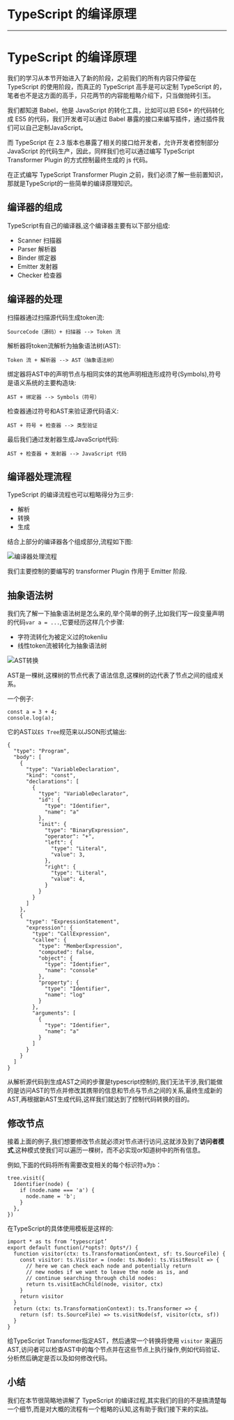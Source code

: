 
# TypeScript 的编译原理
---

# TypeScript 的编译原理

我们的学习从本节开始进入了新的阶段，之前我们的所有内容只停留在 TypeScript 的使用阶段，而真正的 TypeScript 高手是可以定制 TypeScript 的，笔者也不是这方面的高手，只花两节的内容能粗略介绍下，只当做抛砖引玉。

我们都知道 Babel，他是 JavaScript 的转化工具，比如可以把 ES6+ 的代码转化成 ES5 的代码，我们开发者可以通过 Babel 暴露的接口来编写插件，通过插件我们可以自己定制JavaScript。

而 TypeScript 在 2.3 版本也暴露了相关的接口给开发者，允许开发者控制部分 JavaScript 的代码生产，因此，同样我们也可以通过编写 TypeScript Transformer Plugin 的方式控制最终生成的 js 代码。

在正式编写 TypeScript Transformer Plugin 之前，我们必须了解一些前置知识，那就是TypeScript的一些简单的编译原理知识。

## 编译器的组成

TypeScript有自己的编译器,这个编译器主要有以下部分组成:

- Scanner 扫描器
- Parser 解析器
- Binder 绑定器
- Emitter 发射器
- Checker 检查器

## 编译器的处理

扫描器通过扫描源代码生成token流:

```
SourceCode（源码）+ 扫描器 --> Token 流
```

解析器将token流解析为抽象语法树\(AST\):

```
Token 流 + 解析器 --> AST（抽象语法树）
```

绑定器将AST中的声明节点与相同实体的其他声明相连形成符号\(Symbols\),符号是语义系统的主要构造块:

```
AST + 绑定器 --> Symbols（符号）
```

检查器通过符号和AST来验证源代码语义:

```
AST + 符号 + 检查器 --> 类型验证
```

最后我们通过发射器生成JavaScript代码:

```
AST + 检查器 + 发射器 --> JavaScript 代码
```

## 编译器处理流程

TypeScript 的编译流程也可以粗略得分为三步:

- 解析
- 转换
- 生成

结合上部分的编译器各个组成部分,流程如下图:

![编译器处理流程](https://p1-jj.byteimg.com/tos-cn-i-t2oaga2asx/gold-user-assets/2019/10/11/16dbb1514537bc3b~tplv-t2oaga2asx-image.image)

我们主要控制的要编写的 transformer Plugin 作用于 Emitter 阶段.

## 抽象语法树

我们先了解一下抽象语法树是怎么来的,举个简单的例子,比如我们写一段变量声明的代码`var a = ...`,它要经历这样几个步骤:

- 字符流转化为被定义过的tokenliu
- 线性token流被转化为抽象语法树

![AST转换](https://p1-jj.byteimg.com/tos-cn-i-t2oaga2asx/gold-user-assets/2019/10/11/16dbb15145b54b09~tplv-t2oaga2asx-image.image)

AST是一棵树,这棵树的节点代表了语法信息,这棵树的边代表了节点之间的组成关系。

一个例子:

```
const a = 3 + 4;
console.log(a);
```

它的AST以`ES Tree`规范来以JSON形式输出:

```
{
  "type": "Program",
  "body": [
    {
      "type": "VariableDeclaration",
      "kind": "const",
      "declarations": [
        {
          "type": "VariableDeclarator",
          "id": {
            "type": "Identifier",
            "name": "a"
          },
          "init": {
            "type": "BinaryExpression",
            "operator": "+",
            "left": {
              "type": "Literal",
              "value": 3,
            },
            "right": {
              "type": "Literal",
              "value": 4,
            }
          }
        }
      ]
    },
    {
      "type": "ExpressionStatement",
      "expression": {
        "type": "CallExpression",
        "callee": {
          "type": "MemberExpression",
          "computed": false,
          "object": {
            "type": "Identifier",
            "name": "console"
          },
          "property": {
            "type": "Identifier",
            "name": "log"
          }
        },
        "arguments": [
          {
            "type": "Identifier",
            "name": "a"
          }
        ]
      }
    }
  ]
}
```

从解析源代码到生成AST之间的步骤是typescript控制的,我们无法干涉,我们能做的是访问AST的节点并修改其携带的信息和节点与节点之间的关系,最终生成新的AST,再根据新AST生成代码,这样我们就达到了控制代码转换的目的。

## 修改节点

接着上面的例子,我们想要修改节点就必须对节点进行访问,这就涉及到了**访问者模式**,这种模式使我们可以遍历一棵树，而不必实现or知道树中的所有信息。

例如,下面的代码将所有需要改变相关的每个标识符`a`为`b`：

```
tree.visit({
  Identifier(node) {
    if (node.name === 'a') {
      node.name = 'b';
    }
  },
})
```

在TypeScript的具体使用模板是这样的:

```
import * as ts from ‘typescript’
export default function(/*opts?: Opts*/) {
  function visitor(ctx: ts.TransformationContext, sf: ts.SourceFile) {
    const visitor: ts.Visitor = (node: ts.Node): ts.VisitResult => {
      // here we can check each node and potentially return 
      // new nodes if we want to leave the node as is, and 
      // continue searching through child nodes:
      return ts.visitEachChild(node, visitor, ctx)
    }
    return visitor
  }
  return (ctx: ts.TransformationContext): ts.Transformer => {
    return (sf: ts.SourceFile) => ts.visitNode(sf, visitor(ctx, sf))
  }
}
```

给TypeScript Transformer指定AST，然后通常一个转换将使用 `visitor` 来遍历 AST,访问者可以检查AST中的每个节点并在这些节点上执行操作,例如代码验证、分析然后确定是否以及如何修改代码。

## 小结

我们在本节很简略地讲解了 TypeScript 的编译过程,其实我们的目的不是搞清楚每一个细节,而是对大概的流程有一个粗略的认知,这有助于我们接下来的实战。
    